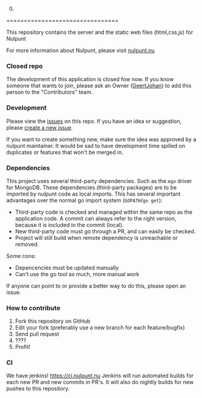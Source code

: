0.
================================

This repository contains the server and the static web files (html,css,js) for Nulpunt

For more information about Nulpunt, please visit [nulpunt.nu](http://nulpunt.nu)

### Closed repo
The development of this application is closed fow now. If you know someone that wants to join, please ask an Owner ([GeertJohan](mailto:gjr19912@gmail.com)) to add this person to the "Contributors" team.

### Development
Please view the [issues](https://github.com/nulpunt/nulpunt/issues?state=open) on this repo. If you have an idea or suggestion, please [create a new issue](https://github.com/nulpunt/nulpunt/issues/new).

If you want to create something new, make sure the idea was approved by a nulpunt maintainer. It would be sad to have development time spilled on duplicates or features that won't be merged in.

### Dependencies
This project uses several third-party dependencies. Such as the `mgo` driver for MongoDB.
These dependencies (third-party packages) are to be imported by nulpunt code as local imports.
This has several important advantages over the normal go import system (`GOPATH`/`go get`):
- Third-party code is checked and managed within the same repo as the application code. A commit can always refer to the right version, because it is included in the commit (local).
- New third-party code must go through a PR, and can easily be checked.
- Project will still build when remote dependency is unreachable or removed.

Some cons:
- Depencencies must be updated manually
- Can't use the go tool as much, more manual work

If anyone can point to or provide a better way to do this, please open an issue.

### How to contribute
1. Fork this repository on GitHub  
2. Edit your fork (preferably use a new branch for each feature/bugfix)
3. Send pull request
4. ????
5. Profit!

### CI
We have jenkins!
https://ci.nulpunt.nu
Jenkins will run automated builds for each new PR and new commits in PR's. It will also do nightly builds for new pushes to this repository.